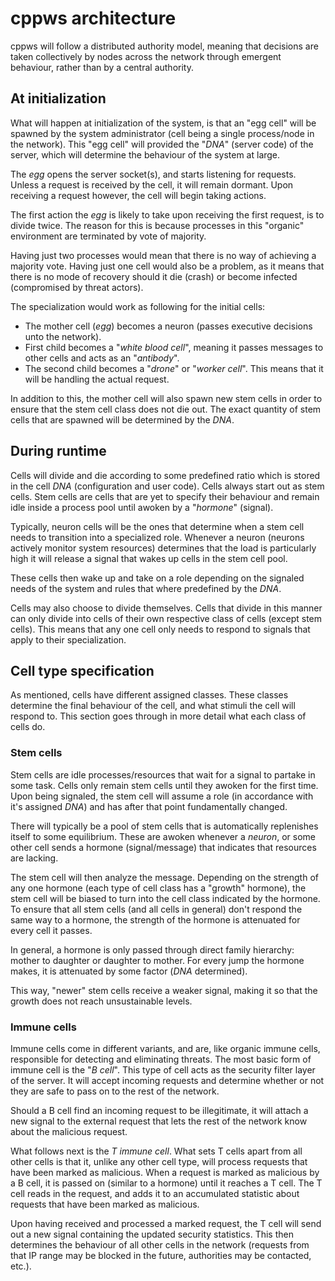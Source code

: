 # cppws architecture

cppws will follow a distributed authority model, meaning that decisions are taken collectively by
nodes across the network through emergent behaviour, rather than by a central authority.

## At initialization

What will happen at initialization of the system, is that an "egg cell" will be spawned by the system
administrator (cell being a single process/node in the network). This "egg cell" will provided the "_DNA_"
(server code) of the server, which will determine the behaviour of the system at large.

The _egg_ opens the server socket(s), and starts listening for requests. Unless a request is received by
the cell, it will remain dormant. Upon receiving a request however, the cell will begin taking actions.

The first action the _egg_ is likely to take upon receiving the first request, is to divide twice. The reason
for this is because processes in this "organic" environment are terminated by vote of majority.

Having just two processes would mean that there is no way of achieving a majority vote. Having just one cell
would also be a problem, as it means that there is no mode of recovery should it die (crash) or become
infected (compromised by threat actors).

The specialization would work as following for the initial cells:

- The mother cell (_egg_) becomes a neuron (passes executive decisions unto the network).
- First child becomes a "_white blood cell_", meaning it passes messages to other cells and acts as an "_antibody_".
- The second child becomes a "_drone_" or "_worker cell_". This means that it will be handling the actual request.

In addition to this, the mother cell will also spawn new stem cells in order to ensure that the stem cell class
does not die out. The exact quantity of stem cells that are spawned will be determined by the _DNA_.

## During runtime

Cells will divide and die according to some predefined ratio which is stored in the cell _DNA_ (configuration
and user code). Cells always start out as stem cells. Stem cells are cells that are yet to specify their
behaviour and remain idle inside a process pool until awoken by a "_hormone_" (signal).

Typically, neuron cells will be the ones that determine when a stem cell needs to transition into a specialized
role. Whenever a neuron (neurons actively monitor system resources) determines that the load is particularly high
it will release a signal that wakes up cells in the stem cell pool.

These cells then wake up and take on a role depending on the signaled needs of the system and rules that where
predefined by the _DNA_.

Cells may also choose to divide themselves. Cells that divide in this manner can only divide into cells of their
own respective class of cells (except stem cells). This means that any one cell only needs to respond to signals
that apply to their specialization.

## Cell type specification

As mentioned, cells have different assigned classes. These classes determine the final behaviour of the cell, and
what stimuli the cell will respond to. This section goes through in more detail what each class of cells do.

### Stem cells

Stem cells are idle processes/resources that wait for a signal to partake in some task. Cells only remain stem cells
until they awoken for the first time. Upon being signaled, the stem cell will assume a role (in accordance with it's
assigned _DNA_) and has after that point fundamentally changed.

There will typically be a pool of stem cells that is automatically replenishes itself to some equilibrium. These are
awoken whenever a _neuron_, or some other cell sends a hormone (signal/message) that indicates that resources are lacking.

The stem cell will then analyze the message. Depending on the strength of any one hormone (each type of cell class has
a "growth" hormone), the stem cell will be biased to turn into the cell class indicated by the hormone. To ensure that
all stem cells (and all cells in general) don't respond the same way to a hormone, the strength of the hormone is
attenuated for every cell it passes.

In general, a hormone is only passed through direct family hierarchy: mother to daughter or daughter to mother. For every
jump the hormone makes, it is attenuated by some factor (_DNA_ determined).

This way, "newer" stem cells receive a weaker signal, making it so that the growth does not reach unsustainable levels.

### Immune cells

Immune cells come in different variants, and are, like organic immune cells, responsible for detecting and eliminating
threats. The most basic form of immune cell is the "_B cell_". This type of cell acts as the security filter
layer of the server. It will accept incoming requests and determine whether or not they are safe to pass on to the rest
of the network.

Should a B cell find an incoming request to be illegitimate, it will attach a new signal to the external request that lets
the rest of the network know about the malicious request.

What follows next is the _T immune cell_. What sets T cells apart from all other cells is that it, unlike any other cell type,
will process requests that have been marked as malicious. When a request is marked as malicious by a B cell, it is passed on
(similar to a hormone) until it reaches a T cell. The T cell reads in the request, and adds it to an accumulated statistic about
requests that have been marked as malicious.

Upon having received and processed a marked request, the T cell will send out a new signal containing the updated security
statistics. This then determines the behaviour of all other cells in the network (requests from that IP range may be blocked
in the future, authorities may be contacted, etc.).

